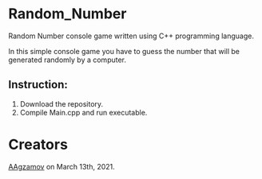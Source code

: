 # Random_Number
Random Number console game written using C++ programming language.


In this simple console game you have to guess the number that will be generated randomly by a computer.

## Instruction:
  
  1. Download the repository.
  2. Compile Main.cpp and run executable.

# Creators
[AAgzamov](https://github.com/AAgzamov) on March 13th, 2021.
